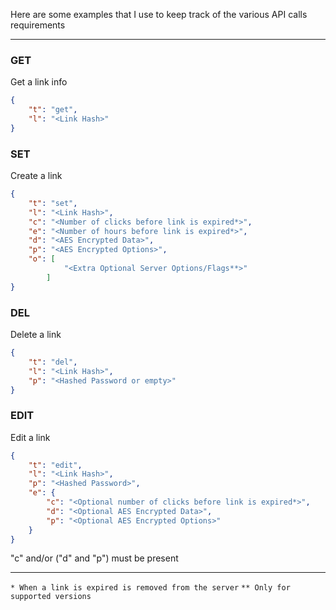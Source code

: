 Here are some examples that I use to keep track of the various API calls requirements

---

### GET

Get a link info

```json
{
	"t": "get",
	"l": "<Link Hash>"
}
```

### SET

Create a link

```json
{
	"t": "set",
	"l": "<Link Hash>",
	"c": "<Number of clicks before link is expired*>",
	"e": "<Number of hours before link is expired*>",
	"d": "<AES Encrypted Data>",
	"p": "<AES Encrypted Options>",
	"o": [
			"<Extra Optional Server Options/Flags**>"
		]
}
```

### DEL

Delete a link

```json
{
	"t": "del",
	"l": "<Link Hash>",
	"p": "<Hashed Password or empty>"
}
```

### EDIT

Edit a link

```json
{
	"t": "edit",
	"l": "<Link Hash>",
	"p": "<Hashed Password>",
	"e": {
		"c": "<Optional number of clicks before link is expired*>",
		"d": "<Optional AES Encrypted Data>",
		"p": "<Optional AES Encrypted Options>"
	}
}
```

"c" and/or ("d" and "p") must be present

---

`* When a link is expired is removed from the server`
`** Only for supported versions`